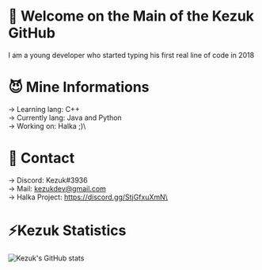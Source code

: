 # 💼 Welcome on the Main of the Kezuk GitHub
I am a young developer who started typing his first real line of code in 2018

# 😈 Mine Informations
 -> Learning lang: C++\
 -> Currently lang: Java and Python\
 -> Working on: Halka ;)\

# 🤖 Contact
 -> Discord: Kezuk#3936\
 -> Mail: kezukdev@gmail.com\
 -> Halka Project: https://discord.gg/StjGfxuXmN\
 
 # ⚡️Kezuk Statistics
![Kezuk's GitHub stats](https://github-readme-stats.vercel.app/api?username=kezukdev&count_private=true)
